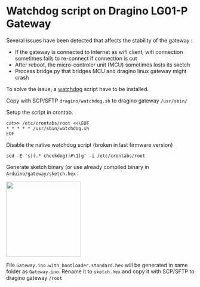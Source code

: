 # Watchdog script on Dragino LG01-P Gateway

Several issues have been detected that affects the stability of the gateway :
* If the gateway is connected to Internet as wifi client, wifi connection sometimes fails to re-connect if connection is cut
* After reboot, the micro-controler unit (MCU) sometimes losts its sketch
* Process bridge.py that bridges MCU and dragino linux gateway might crash

To solve the issue, a [watchdog](https://github.com/luigi1809/connectedHives/blob/master/dragino/watchdog.sh) script have to be installed.

Copy with SCP/SFTP ```dragino/watchdog.sh``` to dragino gateway ```/usr/sbin/```

Setup the script in crontab.

```
cat>> /etc/crontabs/root <<\EOF
* * * * * /usr/sbin/watchdog.sh
EOF
```

Disable the native watchdog script (broken in last firmware version)

```
sed -E 's|(.* checkdog)|#\1|g' -i /etc/crontabs/root
```

Generate sketch binary (or use already compiled binary in ```Arduino/gateway/sketch.hex``` :

<img src="https://raw.github.com/luigi1809/connectedHives/master/img/sketch_hex.png" width="200">

File ```Gateway.ino.with_bootloader.standard.hex``` will be generated in same folder as ```Gateway.ino```. Rename it to ```sketch.hex``` and copy it with SCP/SFTP to dragino gateway ```/root```